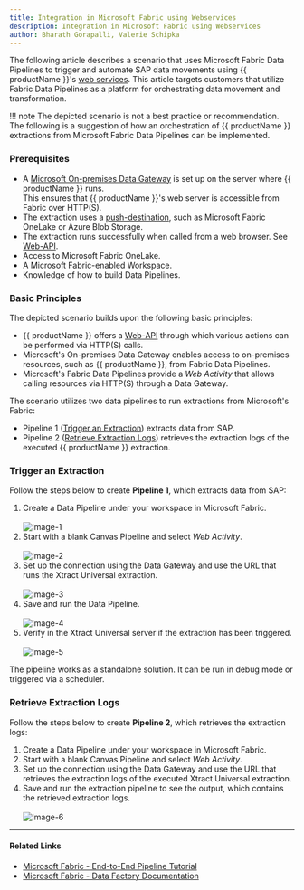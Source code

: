 ```yaml
---
title: Integration in Microsoft Fabric using Webservices
description: Integration in Microsoft Fabric using Webservices
author: Bharath Gorapalli, Valerie Schipka
---
```


The following article describes a scenario that uses Microsoft Fabric Data Pipelines to trigger and automate SAP data movements using {{ productName }}'s [web services](../web-api.md). 
This article targets customers that utilize Fabric Data Pipelines as a platform for orchestrating data movement and transformation.  

!!! note
    The depicted scenario is not a best practice or recommendation.  
    The following is a suggestion of how an orchestration of {{ productName }} extractions from Microsoft Fabric Data Pipelines can be implemented.

### Prerequisites

- A [Microsoft On-premises Data Gateway](https://www.microsoft.com/en-us/download/details.aspx?id=53127) is set up on the server where {{ productName }} runs.  
  This ensures that {{ productName }}'s web server is accessible from Fabric over HTTP(S).  
- The extraction uses a [push-destination](../documentation/destinations/index.md), such as Microsoft Fabric OneLake or Azure Blob Storage.  
- The extraction runs successfully when called from a web browser. See [Web-API](../web-api.md/#run-extractions).  
- Access to Microsoft Fabric OneLake.  
- A Microsoft Fabric-enabled Workspace.  
- Knowledge of how to build Data Pipelines.

### Basic Principles

The depicted scenario builds upon the following basic principles:

- {{ productName }} offers a [Web-API](../web-api.md/#run-extractions) through which various actions can be performed via HTTP(S) calls.
- Microsoft's On-premises Data Gateway enables access to on-premises resources, such as {{ productName }}, from Fabric Data Pipelines.
- Microsoft's Fabric Data Pipelines provide a *Web Activity* that allows calling resources via HTTP(S) through a Data Gateway.

The scenario utilizes two data pipelines to run extractions from Microsoft's Fabric:
- Pipeline 1 ([Trigger an Extraction](#trigger-an-extraction)) extracts data from SAP.
- Pipeline 2 ([Retrieve Extraction Logs](#retrieve-extraction-logs)) retrieves the extraction logs of the executed {{ productName }} extraction.  

### Trigger an Extraction

Follow the steps below to create **Pipeline 1**, which extracts data from SAP:

1. Create a Data Pipeline under your workspace in Microsoft Fabric.<br>  
![Image-1](../assets/images/articles/xu/fabric/Image-1.png)
2. Start with a blank Canvas Pipeline and select *Web Activity*.  <br>  
![Image-2](../assets/images/articles/xu/fabric/Image-2.png)
3. Set up the connection using the Data Gateway and use the URL that runs the Xtract Universal extraction.<br>  
![Image-3](../assets/images/articles/xu/fabric/Image-3.png)
4. Save and run the Data Pipeline.<br>  
![Image-4](../assets/images/articles/xu/fabric/Image-4.png)
5. Verify in the Xtract Universal server if the extraction has been triggered. <br>  
![Image-5](../assets/images/articles/xu/fabric/Image-5.png)

The pipeline works as a standalone solution. It can be run in debug mode or triggered via a scheduler.

### Retrieve Extraction Logs

Follow the steps below to create **Pipeline 2**, which retrieves the extraction logs:

1. Create a Data Pipeline under your workspace in Microsoft Fabric.  
2. Start with a blank Canvas Pipeline and select *Web Activity*.  
3. Set up the connection using the Data Gateway and use the URL that retrieves the extraction logs of the executed Xtract Universal extraction.  
4. Save and run the extraction pipeline to see the output, which contains the retrieved extraction logs. <br>  
![Image-6](../assets/images/articles/xu/fabric/Image-6.png)

*****
#### Related Links

- [Microsoft Fabric - End-to-End Pipeline Tutorial](https://learn.microsoft.com/en-us/fabric/data-factory/tutorial-end-to-end-pipeline)
- [Microsoft Fabric - Data Factory Documentation](https://learn.microsoft.com/en-us/fabric/data-factory/)

